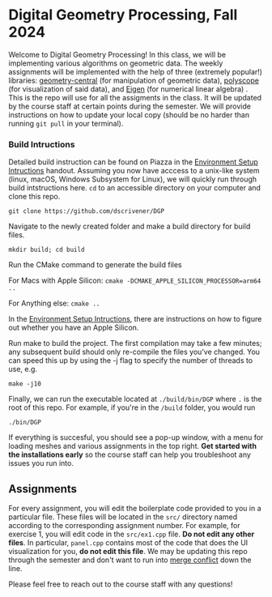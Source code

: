 # Digital Geometry Processing, Fall 2024

Welcome to Digital Geometry Processing! In this class, we will be implementing various algorithms on geometric data. The weekly assignments will be implemented with 
the help of three (extremely popular!) libraries: [geometry-central](https://geometry-central.net/surface/geometry/geometry/) (for manipulation of geometric data), [polyscope](https://polyscope.run/) (for visualization of said data), and [Eigen](https://eigen.tuxfamily.org/index.php?title=Main_Page) (for numerical linear algebra) . This is the repo will use for all the assigments in the class. It will be updated by the course staff at certain points during the semester. We will provide instructions on how to update your local copy (should be no harder than running `git pull` in your terminal).

### Build Intructions

Detailed build instruction can be found on Piazza in the [Environment Setup Intructions](https://piazza.com/class_profile/get_resource/m01695s4yau24l/m0h7tfi6r9b4c2) handout. Assuming you now have acccess to a unix-like system (linux, macOS, Windows Subsystem for Linux), we will quickly run through build intstructions here. `cd` to an accessible directory on your computer and clone this repo. 

`git clone https://github.com/dscrivener/DGP`

Navigate to the newly created folder and make a build directory for build files. 

`mkdir build; cd build`

Run the CMake command to generate the build files 

For Macs with Apple Silicon: `cmake -DCMAKE_APPLE_SILICON_PROCESSOR=arm64 ..`

For Anything else: `cmake ..`

In the [Environment Setup Intructions](https://piazza.com/class_profile/get_resource/m01695s4yau24l/m0h7tfi6r9b4c2), there are instructions on how to figure out whether you have an Apple Silicon. 

Run make to build the project. The first compilation may take a few minutes; any subsequent build should only re-compile the files you’ve changed. You can speed this up by using the -j flag to specify the number of threads to use, e.g.
 
`make -j10`

Finally, we can run the executable located at `./build/bin/DGP` where `.` is the root of this repo. For example, if you're in the `/build` folder, you would 
run 

`./bin/DGP`

If everything is succesful, you should see a pop-up window, with a menu for loading meshes and various assignments in the top right.  **Get started with the installations early** so the course staff can help you troubleshoot any issues you run into. 

## Assignments

For every assignment, you will edit the boilerplate code provided to you in a particular file. These files will be located in the `src/` directory named according to the corresponding assignment number. For example, for exercise 1, you will edit code in the `src/ex1.cpp` file. **Do not edit any other files**. In particular, 
`panel.cpp` contains most of the code that does the UI visualization for you, **do not edit this file**. We may be updating this repo through the semester and don't want to run into [merge conflict](https://www.perforce.com/blog/vcs/what-is-a-merge-conflict-git) down the line. 

Please feel free to reach out to the course staff with any questions!
